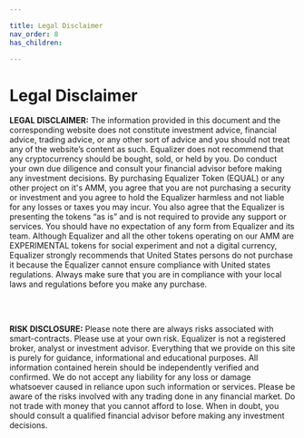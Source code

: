 ```yaml
---

title: Legal Disclaimer
nav_order: 8
has_children:

---
```


# Legal Disclaimer

**LEGAL DISCLAIMER:** The information provided in this document and the corresponding website does not constitute investment advice, financial advice, trading advice, or any other sort of advice and you should not treat any of the website’s content as such. Equalizer does not recommend that any cryptocurrency should be bought, sold, or held by you. Do conduct your own due diligence and consult your financial advisor before making any investment decisions. By purchasing Equalizer Token (EQUAL) or any other project on it's AMM, you agree that you are not purchasing a security or investment and you agree to hold the Equalizer harmless and not liable for any losses or taxes you may incur. You also agree that the Equalizer is presenting the tokens “as is” and is not required to provide any support or services. You should have no expectation of any form from Equalizer and its team. Although Equalizer and all the other tokens operating on our AMM are EXPERIMENTAL tokens for social experiment and not a digital currency, Equalizer strongly recommends that United States persons do not purchase it because the Equalizer cannot ensure compliance with United states regulations. Always make sure that you are in compliance with your local laws and regulations before you make any purchase.

<br>
<br>


**RISK DISCLOSURE:** Please note there are always risks associated with smart-contracts. Please use at your own risk. Equalizer is not a registered broker, analyst or investment advisor. Everything that we provide on this site is purely for guidance, informational and educational purposes. All information contained herein should be independently verified and confirmed. We do not accept any liability for any loss or damage whatsoever caused in reliance upon such information or services. Please be aware of the risks involved with any trading done in any financial market. Do not trade with money that you cannot afford to lose. When in doubt, you should consult a qualified financial advisor before making any investment decisions.

